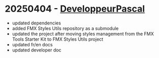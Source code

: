 # 20250404 - [DeveloppeurPascal](https://github.com/DeveloppeurPascal)

* updated dependencies
* added FMX Styles Utils repository as a submodule
* updated the project after moving styles management from the FMX Tools Starter Kit to FMX Styles Utils project
* updated fr/en docs
* updated developer doc
